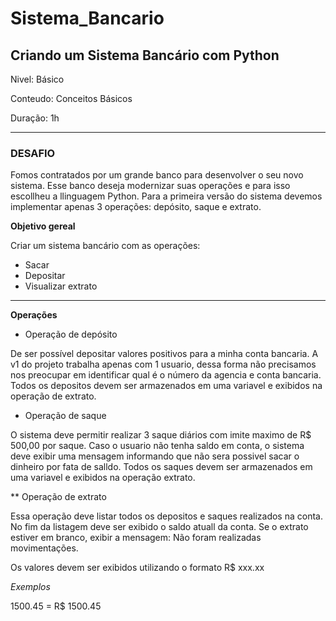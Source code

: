# Sistema_Bancario

## **Criando um Sistema Bancário com Python**
Nivel: Básico

Conteudo: Conceitos Básicos

Duração: 1h

----
### **DESAFIO**

Fomos contratados por um grande banco para desenvolver o seu novo sistema. Esse banco deseja modernizar suas operações e para isso escollheu a llinguagem Python. Para a primeira versão do sistema devemos implementar apenas 3 operações: depósito, saque e extrato.

**Objetivo gereal**

Criar um sistema bancário com as operações: 
* Sacar
* Depositar
* Visualizar extrato

---

**Operações**

* Operação de depósito

De ser possível depositar valores positivos para a minha conta bancaria. A v1 do projeto trabalha apenas com 1 usuario, dessa forma não precisamos nos preocupar em identificar qual é o número da agencia e conta bancaria. Todos os depositos devem ser armazenados em uma variavel e exibidos na operação de extrato.

* Operação de saque

O sistema deve permitir realizar 3 saque diários com imite maximo de R$ 500,00 por saque. Caso o usuario não tenha saldo em conta, o sistema deve exibir uma mensagem informando que não sera possivel sacar o dinheiro por fata de salldo. Todos os saques devem ser armazenados em uma variavel e exibidos na operação extrato.

** Operação de extrato

Essa operação deve listar todos os depositos e saques realizados na conta. No fim da listagem deve ser exibido o saldo atuall da conta. Se o extrato estiver em branco, exibir a mensagem: Não foram realizadas movimentações.

Os valores devem ser exibidos utilizando o formato R$ xxx.xx

*Exemplos*

1500.45 = R$ 1500.45      
           
